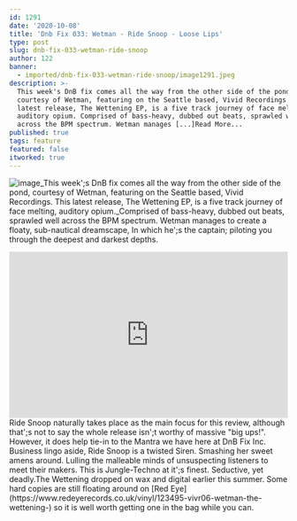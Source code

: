 ```yaml
---
id: 1291
date: '2020-10-08'
title: 'Dnb Fix 033: Wetman - Ride Snoop - Loose Lips'
type: post
slug: dnb-fix-033-wetman-ride-snoop
author: 122
banner:
  - imported/dnb-fix-033-wetman-ride-snoop/image1291.jpeg
description: >-
  This week's DnB fix comes all the way from the other side of the pond,
  courtesy of Wetman, featuring on the Seattle based, Vivid Recordings. This
  latest release, The Wettening EP, is a five track journey of face melting,
  auditory opium. Comprised of bass-heavy, dubbed out beats, sprawled well
  across the BPM spectrum. Wetman manages [...]Read More...
published: true
tags: feature
featured: false
itworked: true
---
```

![image](../imported/dnb-fix-033-wetman-ride-snoop/image1291.jpeg)_This week';s DnB fix comes all the way from the other side of the pond, courtesy of Wetman, featuring on the Seattle based, Vivid Recordings. This latest release, The Wettening EP, is a five track journey of face melting, auditory opium._Comprised of bass-heavy, dubbed out beats, sprawled well across the BPM spectrum. Wetman manages to create a floaty, sub-nautical dreamscape, In which he';s the captain; piloting you through the deepest and darkest depths.

<iframe width='100%' height='300' scrolling='no' frameborder='no' allow='autoplay' src='https://www.youtube.com/embed/oIXb7bxue30'></iframe>Ride Snoop naturally takes place as the main focus for this review, although that';s not to say the whole release isn';t worthy of massive "big ups!". However, it does help tie-in to the Mantra we have here at DnB Fix Inc. Business lingo aside, Ride Snoop is a twisted Siren. Smashing her sweet amens around. Lulling the malleable minds of unsuspecting listeners to meet their makers. This is Jungle-Techno at it';s finest. Seductive, yet deadly.The Wettening dropped on wax and digital earlier this summer. Some hard copies are still floating around on [Red Eye](https://www.redeyerecords.co.uk/vinyl/123495-vivr06-wetman-the-wettening-) so it is well worth getting one in the bag while you can.